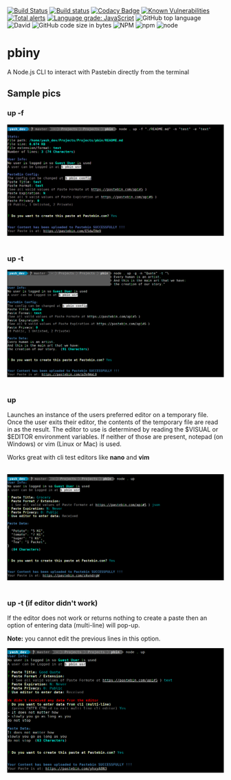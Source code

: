 [![Build Status](https://travis-ci.com/Yash-Handa/pbiny.svg?branch=master)](https://travis-ci.com/Yash-Handa/pbiny)
[![Build status](https://ci.appveyor.com/api/projects/status/7de453rlc04hadye/branch/master?svg=true)](https://ci.appveyor.com/project/Yash-Handa/pbiny/branch/master)
[![Codacy Badge](https://api.codacy.com/project/badge/Grade/4565b0ecde96478b908bda84bdc2887f)](https://app.codacy.com/app/yashhanda7/pbiny?utm_source=github.com&utm_medium=referral&utm_content=Yash-Handa/pbiny&utm_campaign=Badge_Grade_Dashboard)
[![Known Vulnerabilities](https://snyk.io//test/github/Yash-Handa/pbiny/badge.svg?targetFile=package.json)](https://snyk.io//test/github/Yash-Handa/pbiny?targetFile=package.json)
[![Total alerts](https://img.shields.io/lgtm/alerts/g/Yash-Handa/pbiny.svg?logo=lgtm&logoWidth=18)](https://lgtm.com/projects/g/Yash-Handa/pbiny/alerts/)
[![Language grade: JavaScript](https://img.shields.io/lgtm/grade/javascript/g/Yash-Handa/pbiny.svg?logo=lgtm&logoWidth=18)](https://lgtm.com/projects/g/Yash-Handa/pbiny/context:javascript)
![GitHub top language](https://img.shields.io/github/languages/top/Yash-Handa/pbiny.svg)
![David](https://img.shields.io/david/Yash-Handa/pbiny.svg)
![GitHub code size in bytes](https://img.shields.io/github/languages/code-size/Yash-Handa/pbiny.svg)
![NPM](https://img.shields.io/npm/l/pbiny.svg)
![npm](https://img.shields.io/npm/v/pbiny.svg)
![node](https://img.shields.io/node/v/pbiny.svg)

# pbiny

A Node.js CLI to interact with Pastebin directly from the terminal

## Sample pics

### up -f

<div>
  <img alt="up -f" title="Demo of up command with -f option" src="/Readme_Content/pbin_up_f.png">
</div><br>

### up -t

<div>
  <img alt="up -t" title="Demo of up command with -t option" src="/Readme_Content/pbin_up_t.png">
</div><br>

### up

Launches an instance of the users preferred editor on a temporary file. Once the user exits their editor, the contents of the temporary file are read in as the result. The editor to use is determined by reading the $VISUAL or $EDITOR environment variables. If neither of those are present, notepad (on Windows) or vim (Linux or Mac) is used.

Works great with cli test editors like **nano** and **vim**

<div><br>
  <img alt="up" title="Demo of up command without options" src="/Readme_Content/pbin_up.png">
</div><br>

### up -t (if editor didn't work)

If the editor does not work or returns nothing to create a paste then an option of entering data (multi-line) will pop-up.

**Note:** you cannot edit the previous lines in this option.

<div>
  <img alt="up" title="Demo of up command when editor does not work" src="/Readme_Content/pbin_up_err.png">
</div><br>